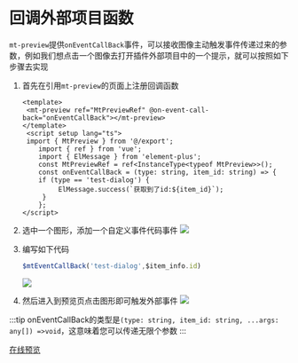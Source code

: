 # 回调外部项目函数
`mt-preview`提供`onEventCallBack`事件，可以接收图像主动触发事件传递过来的参数，例如我们想点击一个图像去打开插件外部项目中的一个提示，就可以按照如下步骤去实现

1. 首先在引用`mt-preview`的页面上注册回调函数
   ```vue
   <template>
   	<mt-preview ref="MtPreviewRef" @on-event-call-back="onEventCallBack"></mt-preview>
   </template>
    <script setup lang="ts">
   	import { MtPreview } from '@/export';
       import { ref } from 'vue';
       import { ElMessage } from 'element-plus';
       const MtPreviewRef = ref<InstanceType<typeof MtPreview>>();
       const onEventCallBack = (type: string, item_id: string) => {
       if (type == 'test-dialog') {
       		ElMessage.success(`获取到了id:${item_id}`);
       	}
       };
   </script>
   
   ```

2. 选中一个图形，添加一个自定义事件代码事件
   ![](/advanced/event-callback.png)

3. 编写如下代码

   ```js
   $mtEventCallBack('test-dialog',$item_info.id)
   ```
   ![](/advanced/event-callback1.png)

4. 然后进入到预览页点击图形即可触发外部事件
    ![](/advanced/event-callback2.png)
    
:::tip
onEventCallBack的类型是`(type: string, item_id: string, ...args: any[]) =>void`，这意味着您可以传递无限个参数
:::

[在线预览](http://mt-edit.yaolm.top/event-callback)
